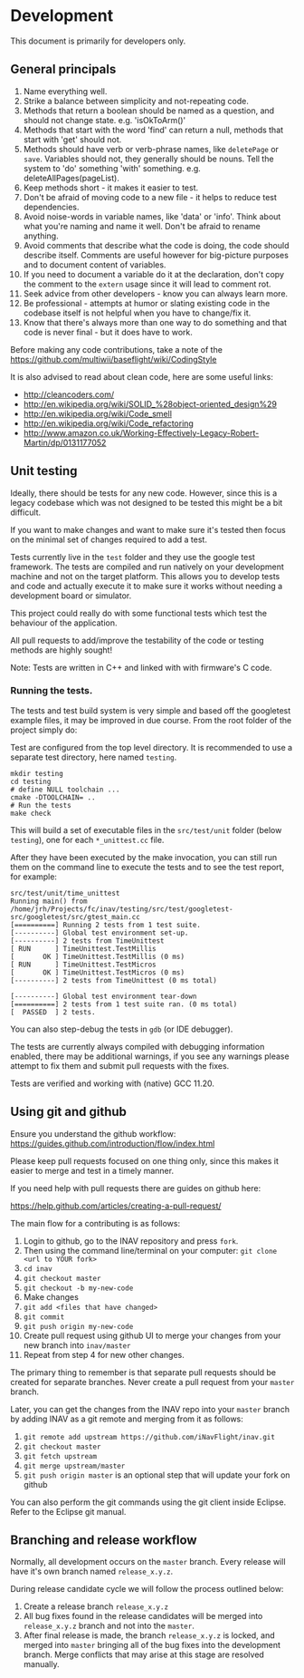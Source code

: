 # Development

This document is primarily for developers only.

## General principals

1. Name everything well.
2. Strike a balance between simplicity and not-repeating code.
3. Methods that return a boolean should be named as a question, and should not change state.  e.g. 'isOkToArm()'
4. Methods that start with the word 'find' can return a null, methods that start with 'get' should not.
5. Methods should have verb or verb-phrase names, like `deletePage` or `save`.  Variables should not, they generally should be nouns.  Tell the system to 'do' something 'with' something.  e.g. deleteAllPages(pageList).
6. Keep methods short - it makes it easier to test.
7. Don't be afraid of moving code to a new file - it helps to reduce test dependencies.
8. Avoid noise-words in variable names, like 'data' or 'info'.  Think about what you're naming and name it well.  Don't be afraid to rename anything.
9. Avoid comments that describe what the code is doing, the code should describe itself.  Comments are useful however for big-picture purposes and to document content of variables.
10. If you need to document a variable do it at the declaration, don't copy the comment to the `extern` usage since it will lead to comment rot.
11. Seek advice from other developers - know you can always learn more.
12. Be professional - attempts at humor or slating existing code in the codebase itself is not helpful when you have to change/fix it.
13. Know that there's always more than one way to do something and that code is never final - but it does have to work.

Before making any code contributions, take a note of the https://github.com/multiwii/baseflight/wiki/CodingStyle

It is also advised to read about clean code, here are some useful links:

* http://cleancoders.com/
* http://en.wikipedia.org/wiki/SOLID_%28object-oriented_design%29
* http://en.wikipedia.org/wiki/Code_smell
* http://en.wikipedia.org/wiki/Code_refactoring
* http://www.amazon.co.uk/Working-Effectively-Legacy-Robert-Martin/dp/0131177052

## Unit testing

Ideally, there should be tests for any new code. However, since this is a legacy codebase which was not designed to be tested this might be a bit difficult.

If you want to make changes and want to make sure it's tested then focus on the minimal set of changes required to add a test.

Tests currently live in the `test` folder and they use the google test framework.
The tests are compiled and run natively on your development machine and not on the target platform.
This allows you to develop tests and code and actually execute it to make sure it works without needing a development board or simulator.

This project could really do with some functional tests which test the behaviour of the application.

All pull requests to add/improve the testability of the code or testing methods are highly sought!

Note: Tests are written in C++ and linked with with firmware's C code.

### Running the tests.

The tests and test build system is very simple and based off the googletest example files, it may be improved in due course. From the root folder of the project simply do:

Test are configured from the top level directory. It is recommended to use a separate test directory, here named `testing`.

```
mkdir testing
cd testing
# define NULL toolchain ...
cmake -DTOOLCHAIN= ..
# Run the tests
make check
```

This will build a set of executable files in the `src/test/unit` folder (below `testing`), one for each `*_unittest.cc` file.

After they have been executed by the make invocation, you can still run them on the command line to execute the tests and to see the test report, for example:

```
src/test/unit/time_unittest
Running main() from /home/jrh/Projects/fc/inav/testing/src/test/googletest-src/googletest/src/gtest_main.cc
[==========] Running 2 tests from 1 test suite.
[----------] Global test environment set-up.
[----------] 2 tests from TimeUnittest
[ RUN      ] TimeUnittest.TestMillis
[       OK ] TimeUnittest.TestMillis (0 ms)
[ RUN      ] TimeUnittest.TestMicros
[       OK ] TimeUnittest.TestMicros (0 ms)
[----------] 2 tests from TimeUnittest (0 ms total)

[----------] Global test environment tear-down
[==========] 2 tests from 1 test suite ran. (0 ms total)
[  PASSED  ] 2 tests.
```

You can also step-debug the tests in `gdb` (or IDE debugger).

The tests are currently always compiled with debugging information enabled, there may be additional warnings, if you see any warnings please attempt to fix them and submit pull requests with the fixes.

Tests are verified and working with (native) GCC 11.20.

## Using git and github

Ensure you understand the github workflow: https://guides.github.com/introduction/flow/index.html

Please keep pull requests focused on one thing only, since this makes it easier to merge and test in a timely manner.

If you need help with pull requests there are guides on github here:

https://help.github.com/articles/creating-a-pull-request/

The main flow for a contributing is as follows:

1. Login to github, go to the INAV repository and press `fork`.
2. Then using the command line/terminal on your computer: `git clone <url to YOUR fork>`
3. `cd inav`
4. `git checkout master`
5. `git checkout -b my-new-code`
6. Make changes
7. `git add <files that have changed>`
8. `git commit`
9. `git push origin my-new-code`
10. Create pull request using github UI to merge your changes from your new branch into `inav/master`
11. Repeat from step 4 for new other changes.

The primary thing to remember is that separate pull requests should be created for separate branches.  Never create a pull request from your `master` branch.

Later, you can get the changes from the INAV repo into your `master` branch by adding INAV as a git remote and merging from it as follows:

1. `git remote add upstream https://github.com/iNavFlight/inav.git`
2. `git checkout master`
3. `git fetch upstream`
4. `git merge upstream/master`
5. `git push origin master` is an optional step that will update your fork on github


You can also perform the git commands using the git client inside Eclipse.  Refer to the Eclipse git manual.

## Branching and release workflow

Normally, all development occurs on the `master` branch. Every release will have it's own branch named `release_x.y.z`.

During release candidate cycle we will follow the process outlined below:

1. Create a release branch `release_x.y.z`
2. All bug fixes found in the release candidates will be merged into `release_x.y.z` branch and not into the `master`.
3. After final release is made, the branch `release_x.y.z` is locked, and merged into `master` bringing all of the bug fixes into the development branch. Merge conflicts that may arise at this stage are resolved manually.
